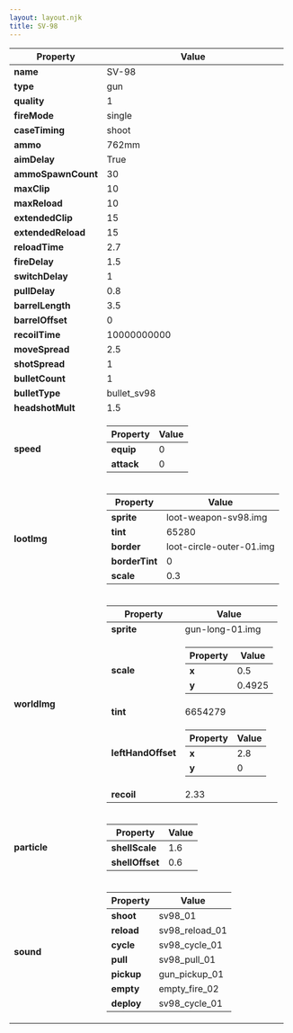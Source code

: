 ```yaml
---
layout: layout.njk
title: SV-98
---
```


<table><thead><tr><th>Property</th><th>Value</th></tr></thead><tbody><tr><td><b>name</b></td><td>SV-98</td></tr><tr><td><b>type</b></td><td>gun</td></tr><tr><td><b>quality</b></td><td>1</td></tr><tr><td><b>fireMode</b></td><td>single</td></tr><tr><td><b>caseTiming</b></td><td>shoot</td></tr><tr><td><b>ammo</b></td><td>762mm</td></tr><tr><td><b>aimDelay</b></td><td>True</td></tr><tr><td><b>ammoSpawnCount</b></td><td>30</td></tr><tr><td><b>maxClip</b></td><td>10</td></tr><tr><td><b>maxReload</b></td><td>10</td></tr><tr><td><b>extendedClip</b></td><td>15</td></tr><tr><td><b>extendedReload</b></td><td>15</td></tr><tr><td><b>reloadTime</b></td><td>2.7</td></tr><tr><td><b>fireDelay</b></td><td>1.5</td></tr><tr><td><b>switchDelay</b></td><td>1</td></tr><tr><td><b>pullDelay</b></td><td>0.8</td></tr><tr><td><b>barrelLength</b></td><td>3.5</td></tr><tr><td><b>barrelOffset</b></td><td>0</td></tr><tr><td><b>recoilTime</b></td><td>10000000000</td></tr><tr><td><b>moveSpread</b></td><td>2.5</td></tr><tr><td><b>shotSpread</b></td><td>1</td></tr><tr><td><b>bulletCount</b></td><td>1</td></tr><tr><td><b>bulletType</b></td><td>bullet_sv98</td></tr><tr><td><b>headshotMult</b></td><td>1.5</td></tr><tr><td><b>speed</b></td><td><table><thead><tr><th>Property</th><th>Value</th></tr></thead><tbody><tr><td><b>equip</b></td><td>0</td></tr><tr><td><b>attack</b></td><td>0</td></tr></tbody></table></td></tr><tr><td><b>lootImg</b></td><td><table><thead><tr><th>Property</th><th>Value</th></tr></thead><tbody><tr><td><b>sprite</b></td><td>loot-weapon-sv98.img</td></tr><tr><td><b>tint</b></td><td>65280</td></tr><tr><td><b>border</b></td><td>loot-circle-outer-01.img</td></tr><tr><td><b>borderTint</b></td><td>0</td></tr><tr><td><b>scale</b></td><td>0.3</td></tr></tbody></table></td></tr><tr><td><b>worldImg</b></td><td><table><thead><tr><th>Property</th><th>Value</th></tr></thead><tbody><tr><td><b>sprite</b></td><td>gun-long-01.img</td></tr><tr><td><b>scale</b></td><td><table><thead><tr><th>Property</th><th>Value</th></tr></thead><tbody><tr><td><b>x</b></td><td>0.5</td></tr><tr><td><b>y</b></td><td>0.4925</td></tr></tbody></table></td></tr><tr><td><b>tint</b></td><td>6654279</td></tr><tr><td><b>leftHandOffset</b></td><td><table><thead><tr><th>Property</th><th>Value</th></tr></thead><tbody><tr><td><b>x</b></td><td>2.8</td></tr><tr><td><b>y</b></td><td>0</td></tr></tbody></table></td></tr><tr><td><b>recoil</b></td><td>2.33</td></tr></tbody></table></td></tr><tr><td><b>particle</b></td><td><table><thead><tr><th>Property</th><th>Value</th></tr></thead><tbody><tr><td><b>shellScale</b></td><td>1.6</td></tr><tr><td><b>shellOffset</b></td><td>0.6</td></tr></tbody></table></td></tr><tr><td><b>sound</b></td><td><table><thead><tr><th>Property</th><th>Value</th></tr></thead><tbody><tr><td><b>shoot</b></td><td>sv98_01</td></tr><tr><td><b>reload</b></td><td>sv98_reload_01</td></tr><tr><td><b>cycle</b></td><td>sv98_cycle_01</td></tr><tr><td><b>pull</b></td><td>sv98_pull_01</td></tr><tr><td><b>pickup</b></td><td>gun_pickup_01</td></tr><tr><td><b>empty</b></td><td>empty_fire_02</td></tr><tr><td><b>deploy</b></td><td>sv98_cycle_01</td></tr></tbody></table></td></tr></tbody></table>
